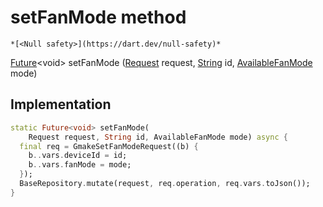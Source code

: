 


# setFanMode method




    *[<Null safety>](https://dart.dev/null-safety)*




[Future](https://api.flutter.dev/flutter/dart-async/Future-class.html)&lt;void> setFanMode
([Request](../../yonomi-sdk/Request-class.md) request, [String](https://api.flutter.dev/flutter/dart-core/String-class.html) id, [AvailableFanMode](../../yonomi-sdk/AvailableFanMode.md) mode)








## Implementation

```dart
static Future<void> setFanMode(
    Request request, String id, AvailableFanMode mode) async {
  final req = GmakeSetFanModeRequest((b) {
    b..vars.deviceId = id;
    b..vars.fanMode = mode;
  });
  BaseRepository.mutate(request, req.operation, req.vars.toJson());
}
```







